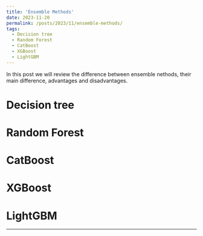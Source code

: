 ```yaml
---
title: 'Ensemble Methods'
date: 2023-11-20
permalink: /posts/2023/11/ensemble-methods/
tags:
  - Decision tree
  - Random Forest
  - CatBoost
  - XGBoost
  - LightGBM
---
```


In this post we will review the difference between ensemble nethods, their main difference, advantages and disadvantages.

Decision tree
======

Random Forest
======

CatBoost
======

XGBoost
======

LightGBM
======
------
